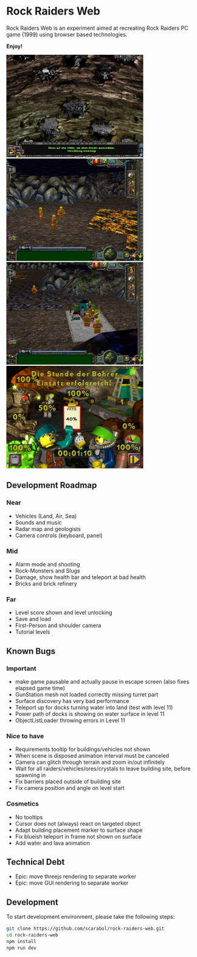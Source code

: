 # Rock Raiders Web

Rock Raiders Web is an experiment aimed at recreating Rock Raiders PC game (1999) using browser based technologies.

**Enjoy!**

<a href="https://github.com/Scarabol/rock-raiders-web/blob/test/screenshots/2021-04-02%2001.png?raw=true">
<img src="https://github.com/Scarabol/rock-raiders-web/blob/test/screenshots/2021-04-02%2001.png?raw=true" width="360" alt="Screenshot">
</a>
<a href="https://github.com/Scarabol/rock-raiders-web/blob/test/screenshots/2021-04-02%2002.png?raw=true">
<img src="https://github.com/Scarabol/rock-raiders-web/blob/test/screenshots/2021-04-02%2002.png?raw=true" width="360" alt="Screenshot">
</a>

<a href="https://github.com/Scarabol/rock-raiders-web/blob/test/screenshots/2021-04-02%2003.png?raw=true">
<img src="https://github.com/Scarabol/rock-raiders-web/blob/test/screenshots/2021-04-02%2003.png?raw=true" width="360" alt="Screenshot">
</a>
<a href="https://github.com/Scarabol/rock-raiders-web/blob/test/screenshots/2021-04-02%2004.png?raw=true">
<img src="https://github.com/Scarabol/rock-raiders-web/blob/test/screenshots/2021-04-02%2004.png?raw=true" width="360" alt="Screenshot">
</a>

## Development Roadmap

### Near

- Vehicles (Land, Air, Sea)
- Sounds and music
- Radar map and geologists
- Camera controls (keyboard, panel)

### Mid

- Alarm mode and shooting
- Rock-Monsters and Slugs
- Damage, show health bar and teleport at bad health
- Bricks and brick refinery

### Far

- Level score shown and level unlocking
- Save and load
- First-Person and shoulder camera
- Tutorial levels

## Known Bugs

### Important

- make game pausable and actually pause in escape screen (also fixes elapsed game time)
- GunStation mesh not loaded correctly missing turret part
- Surface discovery has very bad performance
- Teleport up for docks turning water into land (test with level 11)
- Power path of docks is showing on water surface in level 11
- ObjectListLoader throwing errors in Level 11

### Nice to have

- Requirements tooltip for buildings/vehicles not shown
- When scene is disposed animation interval must be canceled
- Camera can glitch through terrain and zoom in/out infinitely
- Wait for all raiders/vehicles/ores/crystals to leave building site, before spawning in
- Fix barriers placed outside of building site
- Fix camera position and angle on level start

### Cosmetics

- No tooltips
- Cursor does not (always) react on targeted object
- Adapt building placement marker to surface shape
- Fix blueish teleport in frame not shown on surface
- Add water and lava animation

## Technical Debt

- Epic: move threejs rendering to separate worker
- Epic: move GUI rendering to separate worker

## Development

To start development environment, please take the following steps:

```bash
git clone https://github.com/scarabol/rock-raiders-web.git
cd rock-raiders-web
npm install
npm run dev
```
